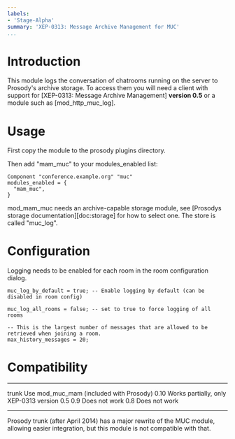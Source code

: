 ```yaml
---
labels:
- 'Stage-Alpha'
summary: 'XEP-0313: Message Archive Management for MUC'
...
```


Introduction
============

This module logs the conversation of chatrooms running on the server to
Prosody's archive storage. To access them you will need a client with
support for [XEP-0313: Message Archive Management] **version 0.5** or
a module such as [mod_http_muc_log].

Usage
=====

First copy the module to the prosody plugins directory.

Then add "mam\_muc" to your modules\_enabled list:

``` {.lua}
Component "conference.example.org" "muc"
modules_enabled = {
  "mam_muc",
}
```

mod\_mam\_muc needs an archive-capable storage module, see
[Prosodys storage documentation][doc:storage] for how to select one.
The store is called "muc\_log".

Configuration
=============

Logging needs to be enabled for each room in the room configuration
dialog.

``` {.lua}
muc_log_by_default = true; -- Enable logging by default (can be disabled in room config)

muc_log_all_rooms = false; -- set to true to force logging of all rooms

-- This is the largest number of messages that are allowed to be retrieved when joining a room.
max_history_messages = 20;
```

Compatibility
=============

  ------- --------------------------------------------
  trunk   Use mod\_muc\_mam (included with Prosody)
  0.10    Works partially, only XEP-0313 version 0.5
  0.9     Does not work
  0.8     Does not work
  ------- --------------------------------------------

Prosody trunk (after April 2014) has a major rewrite of the MUC module,
allowing easier integration, but this module is not compatible with
that.
